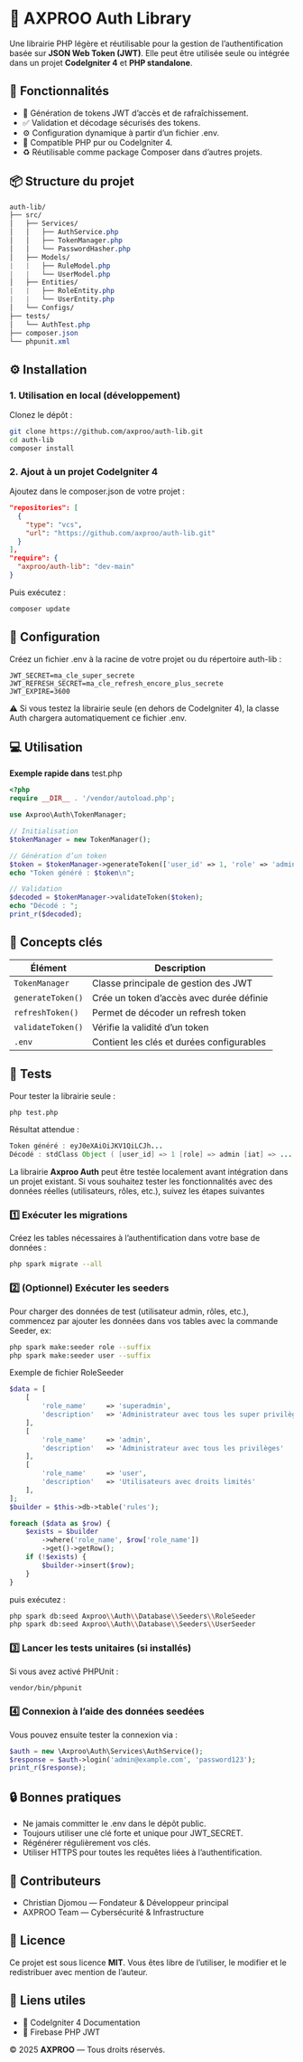 # 🧩 AXPROO Auth Library

Une librairie PHP légère et réutilisable pour la gestion de l’authentification basée sur **JSON Web Token (JWT)**.
Elle peut être utilisée seule ou intégrée dans un projet **CodeIgniter 4** et **PHP standalone**.

## 🚀 Fonctionnalités

- 🔐 Génération de tokens JWT d’accès et de rafraîchissement.
- ✅ Validation et décodage sécurisés des tokens.
- ⚙️ Configuration dynamique à partir d’un fichier .env.
- 🧱 Compatible PHP pur ou CodeIgniter 4.
- ♻️ Réutilisable comme package Composer dans d’autres projets.

## 📦 Structure du projet

```css
auth-lib/
├── src/
│   ├── Services/
│   │   ├── AuthService.php
│   │   ├── TokenManager.php
│   │   └── PasswordHasher.php
│   ├── Models/
|   |   ├── RuleModel.php
|   |   └── UserModel.php
│   ├── Entities/
|   |   ├── RoleEntity.php
|   |   └── UserEntity.php
│   └── Configs/
├── tests/
│   └── AuthTest.php
├── composer.json
└── phpunit.xml
```

## ⚙️ Installation

### 1. Utilisation en local (développement)

Clonez le dépôt :

```bash
git clone https://github.com/axproo/auth-lib.git
cd auth-lib
composer install
```

### 2. Ajout à un projet CodeIgniter 4
Ajoutez dans le composer.json de votre projet :

```json
"repositories": [
  {
    "type": "vcs",
    "url": "https://github.com/axproo/auth-lib.git"
  }
],
"require": {
  "axproo/auth-lib": "dev-main"
}
```

Puis exécutez :
```bash
composer update
```

## 🔑 Configuration
Créez un fichier .env à la racine de votre projet ou du répertoire auth-lib :

```init
JWT_SECRET=ma_cle_super_secrete
JWT_REFRESH_SECRET=ma_cle_refresh_encore_plus_secrete
JWT_EXPIRE=3600
```

⚠️ Si vous testez la librairie seule (en dehors de CodeIgniter 4), la classe Auth chargera automatiquement ce fichier .env.

## 💻 Utilisation

**Exemple rapide dans** test.php
```php
<?php
require __DIR__ . '/vendor/autoload.php';

use Axproo\Auth\TokenManager;

// Initialisation
$tokenManager = new TokenManager();

// Génération d’un token
$token = $tokenManager->generateToken(['user_id' => 1, 'role' => 'admin']);
echo "Token généré : $token\n";

// Validation
$decoded = $tokenManager->validateToken($token);
echo "Décodé : ";
print_r($decoded);
```

## 🧠 Concepts clés

| Élément           | Description                               |
| ----------------- | ----------------------------------------- |
| `TokenManager`    | Classe principale de gestion des JWT      |
| `generateToken()` | Crée un token d’accès avec durée définie  |
| `refreshToken()`  | Permet de décoder un refresh token        |
| `validateToken()` | Vérifie la validité d’un token            |
| `.env`            | Contient les clés et durées configurables |

## 🧪 Tests
Pour tester la librairie seule :

```bash
php test.php
```

Résultat attendue :
```java
Token généré : eyJ0eXAiOiJKV1QiLCJh...
Décodé : stdClass Object ( [user_id] => 1 [role] => admin [iat] => ... [exp] => ... )
```

La librairie **Axproo Auth** peut être testée localement avant intégration dans un projet existant.
Si vous souhaitez tester les fonctionnalités avec des données réelles (utilisateurs, rôles, etc.), suivez les étapes suivantes

### 1️⃣ Exécuter les migrations
Créez les tables nécessaires à l’authentification dans votre base de données :

```bash
php spark migrate --all
```

### 2️⃣ (Optionnel) Exécuter les seeders
Pour charger des données de test (utilisateur admin, rôles, etc.), commencez par ajouter les données dans vos tables avec la commande Seeder, ex:

```bash
php spark make:seeder role --suffix
php spark make:seeder user --suffix
```
Exemple de fichier RoleSeeder

```php
$data = [
    [
        'role_name'     => 'superadmin',
        'description'   => 'Administrateur avec tous les super privilèges'
    ],
    [
        'role_name'     => 'admin',
        'description'   => 'Administrateur avec tous les privilèges'
    ],
    [
        'role_name'     => 'user',
        'description'   => 'Utilisateurs avec droits limités'
    ],
];
$builder = $this->db->table('rules');

foreach ($data as $row) {
    $exists = $builder
        ->where('role_name', $row['role_name'])
        ->get()->getRow();
    if (!$exists) {
        $builder->insert($row);
    }
}
```

puis exécutez :

```bash
php spark db:seed Axproo\\Auth\\Database\\Seeders\\RoleSeeder
php spark db:seed Axproo\\Auth\\Database\\Seeders\\UserSeeder
```

### 3️⃣ Lancer les tests unitaires (si installés)
Si vous avez activé PHPUnit :

```bash
vendor/bin/phpunit
```

### 4️⃣ Connexion à l’aide des données seedées
Vous pouvez ensuite tester la connexion via :

```php
$auth = new \Axproo\Auth\Services\AuthService();
$response = $auth->login('admin@example.com', 'password123');
print_r($response);
```

## 🔒 Bonnes pratiques

- Ne jamais committer le .env dans le dépôt public.
- Toujours utiliser une clé forte et unique pour JWT_SECRET.
- Régénérer régulièrement vos clés.
- Utiliser HTTPS pour toutes les requêtes liées à l’authentification.

## 🤝 Contributeurs

- Christian Djomou — Fondateur & Développeur principal
- AXPROO Team — Cybersécurité & Infrastructure

## 📄 Licence

Ce projet est sous licence **MIT**.
Vous êtes libre de l’utiliser, le modifier et le redistribuer avec mention de l’auteur.

## 🧷 Liens utiles

- 🔗 CodeIgniter 4 Documentation
- 🔗 Firebase PHP JWT

© 2025 **AXPROO** — Tous droits réservés.
